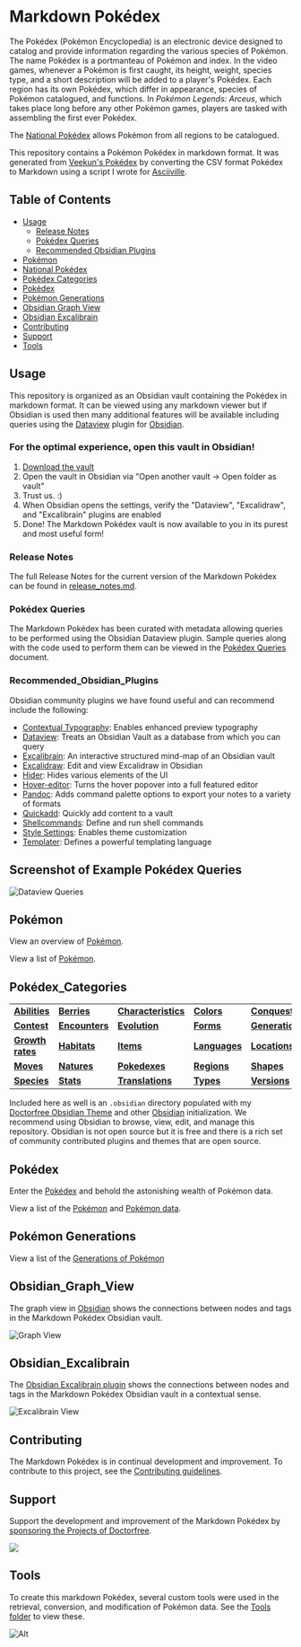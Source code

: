 # Markdown Pokédex

The Pokédex (Pokémon Encyclopedia) is an electronic device designed to catalog and provide information regarding the various species of Pokémon. The name Pokédex is a portmanteau of Pokémon and index. In the video games, whenever a Pokémon is first caught, its height, weight, species type, and a short description will be added to a player's Pokédex. Each region has its own Pokédex, which differ in appearance, species of Pokémon catalogued, and functions. In *Pokémon Legends: Arceus*, which takes place long before any other Pokémon games, players are tasked with assembling the first ever Pokédex.

The [National Pokédex](national_pokedex.md) allows Pokémon from all regions to be catalogued.

This repository contains a Pokémon Pokédex in markdown format. It was generated from [Veekun's Pokédex](https://github.com/veekun/pokedex) by converting the CSV format Pokédex to Markdown using a script I wrote for [Asciiville](https://github.com/doctorfree/Asciiville.git).

## Table of Contents

- [Usage](#usage)
    - [Release Notes](release_notes.md)
    - [Pokédex Queries](pokedex_queries.md)
    - [Recommended Obsidian Plugins](#recommended_obsidian_plugins)
- [Pokémon](pokemon.md)
- [National Pokédex](national_pokedex.md)
- [Pokédex Categories](#pokédex_categories)
- [Pokédex](Pokedex/pokemon.md)
- [Pokémon Generations](generations.md)
- [Obsidian Graph View](#obsidian_graph_view)
- [Obsidian Excalibrain](#obsidian_excalibrain)
- [Contributing](CONTRIBUTING.md)
- [Support](#support)
- [Tools](#tools)

## Usage

This repository is organized as an Obsidian vault containing the Pokédex in markdown format. It can be viewed using any markdown viewer but if Obsidian is used then many additional features will be available including queries using the [Dataview](https://blacksmithgu.github.io/obsidian-dataview/) plugin for [Obsidian](https://obsidian.md/).

### **For the optimal experience, open this vault in Obsidian!**

1. [Download the vault](https://github.com/doctorfree/Pokedex-Markdown/releases/latest)
3. Open the vault in Obsidian via "Open another vault -> Open folder as vault"
4. Trust us. :) 
5. When Obsidian opens the settings, verify the "Dataview", "Excalidraw", and "Excalibrain" plugins are enabled
6. Done! The Markdown Pokédex vault is now available to you in its purest and most useful form!

### Release Notes

The full Release Notes for the current version of the Markdown Pokédex can be found in [release_notes.md](release_notes.md).

### Pokédex Queries

The Markdown Pokédex has been curated with metadata allowing queries to be performed using the Obsidian Dataview plugin. Sample queries along with the code used to perform them can be viewed in the [Pokédex Queries](pokedex_queries.md) document.

### Recommended_Obsidian_Plugins

Obsidian community plugins we have found useful and can recommend include the following:

- [Contextual Typography](https://github.com/mgmeyers/obsidian-contextual-typography): Enables enhanced preview typography
- [Dataview](https://github.com/blacksmithgu/obsidian-dataview): Treats an Obsidian Vault as a database from which you can query
- [Excalibrain](https://github.com/zsviczian/excalibrain): An interactive structured mind-map of an Obsidian vault
- [Excalidraw](https://github.com/zsviczian/obsidian-excalidraw-plugin): Edit and view Excalidraw in Obsidian
- [Hider](https://github.com/kepano/obsidian-hider): Hides various elements of the UI
- [Hover-editor](https://github.com/nothingislost/obsidian-hover-editor): Turns the hover popover into a full featured editor
- [Pandoc](https://github.com/OliverBalfour/obsidian-pandoc): Adds command palette options to export your notes to a variety of formats
- [Quickadd](https://github.com/chhoumann/quickadd): Quickly add content to a vault
- [Shellcommands](https://github.com/Taitava/obsidian-shellcommands): Define and run shell commands
- [Style Settings](https://github.com/mgmeyers/obsidian-style-settings): Enables theme customization
- [Templater](https://github.com/SilentVoid13/Templater): Defines a powerful templating language

## Screenshot of Example Pokédex Queries

![Dataview Queries](screenshots/dataview.png)

## Pokémon

View an overview of [Pokémon](pokemon.md).

View a list of [Pokémon](pokemon.md).

## Pokédex_Categories

|    |    |    |    |    |
|----|----|----|----|----|
| **[Abilities](Pokedex/abilities/abilities_index.md)** | **[Berries](Pokedex/berries/berries_index.md)** | **[Characteristics](Pokedex/characteristics/characteristics_index.md)** | **[Colors](Pokedex/colors/colors_index.md)** | **[Conquest](Pokedex/conquest/conquest_index.md)** |
| **[Contest](Pokedex/contest/contest_index.md)** | **[Encounters](Pokedex/encounters/encounters_index.md)** | **[Evolution](Pokedex/evolution/evolution_index.md)** | **[Forms](Pokedex/forms/forms_index.md)** | **[Generations](Pokedex/generations/generations_index.md)** |
| **[Growth rates](Pokedex/growth_rates/growth_rates_index.md)** | **[Habitats](Pokedex/habitats/habitats_index.md)** | **[Items](Pokedex/items/items_index.md)** | **[Languages](Pokedex/languages/languages_index.md)** | **[Locations](Pokedex/locations/locations_index.md)** |
| **[Moves](Pokedex/moves/moves_index.md)** | **[Natures](Pokedex/natures/natures_index.md)** | **[Pokedexes](Pokedex/pokedexes/pokedexes_index.md)** | **[Regions](Pokedex/regions/regions_index.md)** | **[Shapes](Pokedex/shapes/shapes_index.md)** |
| **[Species](Pokedex/species/species_index.md)** | **[Stats](Pokedex/stats/stats_index.md)** | **[Translations](Pokedex/translations/translations.md)** | **[Types](Pokedex/types/types_index.md)** | **[Versions](Pokedex/versions/versions_index.md)** |

Included here as well is an `.obsidian` directory populated with my [Doctorfree Obsidian Theme](https://github.com/doctorfree/Obsidian-Doctorfree) and other [Obsidian](https://obsidian.md) initialization. We recommend using Obsidian to browse, view, edit, and manage this repository. Obsidian is not open source but it is free and there is a rich set of community contributed plugins and themes that are open source.

## Pokédex

Enter the [Pokédex](Pokedex/pokemon.md) and behold the astonishing wealth of Pokémon data.

View a list of the [Pokémon](pokemon.md) and [Pokémon data](pokedex.md).

## Pokémon Generations

View a list of the [Generations of Pokémon](generations.md)

## Obsidian_Graph_View

The graph view in [Obsidian](https://obsidian.md) shows the connections between nodes and tags in the Markdown Pokédex Obsidian vault.

![Graph View](screenshots/graph-view.png)

## Obsidian_Excalibrain

The [Obsidian Excalibrain plugin](https://github.com/zsviczian/excalibrain) shows the connections between nodes and tags in the Markdown Pokédex Obsidian vault in a contextual sense.

![Excalibrain View](screenshots/Pokedex-Excalibrain.png)

## Contributing

The Markdown Pokédex is in continual development and improvement. To contribute to this project, see the [Contributing guidelines](CONTRIBUTING.md).

## Support

Support the development and improvement of the Markdown Pokédex by [sponsoring the Projects of Doctorfree](https://github.com/sponsors/doctorfree).

<a href="https://www.buymeacoffee.com/doctorfree"><img src="https://img.buymeacoffee.com/button-api/?text=Buy me a coffee&emoji=&slug=doctorfree&button_colour=5F7FFF&font_colour=ffffff&font_family=Lato&outline_colour=000000&coffee_colour=FFDD00"></a>

## Tools

To create this markdown Pokédex, several custom tools were used in the retrieval, conversion, and modification of Pokémon data. See the [Tools folder](Tools/README.md) to view these.

![Alt](https://repobeats.axiom.co/api/embed/eae4355f9fe2201b684418889a63d357beec6613.svg "Repobeats analytics image")
